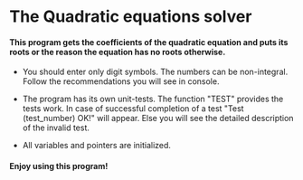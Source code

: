 # The Quadratic equations solver

#### This program gets the coefficients of the quadratic equation and puts its roots or the reason the equation has no roots otherwise.

-  You should enter only digit symbols. The numbers can be non-integral. Follow the recommendations you will see in console.

-  The program has its own unit-tests. The function "TEST" provides the tests work. In case of successful completion of a test "Test (test_number) OK!" will appear. Else you will see the detailed description of the invalid test. 

-  All variables and pointers are initialized.

#### Enjoy using this program!
